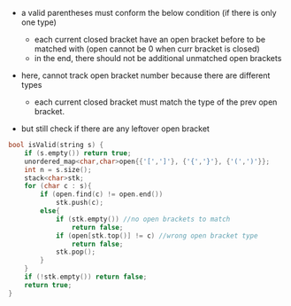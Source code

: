 - a valid parentheses must conform the below condition (if there is only one type)
    - each current closed bracket have an open bracket before to be matched with (open cannot be 0 when curr bracket is closed)
    - in the end, there should not be additional unmatched open brackets

- here, cannot track open bracket number because there are different types 
    - each current closed bracket must match the type of the prev open bracket.
- but still check if there are any leftover open bracket
    
```cpp
bool isValid(string s) {
    if (s.empty()) return true;
    unordered_map<char,char>open{{'[',']'}, {'{','}'}, {'(',')'}};
    int n = s.size();
    stack<char>stk;
    for (char c : s){
        if (open.find(c) != open.end()) 
            stk.push(c);
        else{
            if (stk.empty()) //no open brackets to match 
                return false;
            if (open[stk.top()] != c) //wrong open bracket type
                return false;
            stk.pop();
        }
    }
    if (!stk.empty()) return false;
    return true;
}
```
